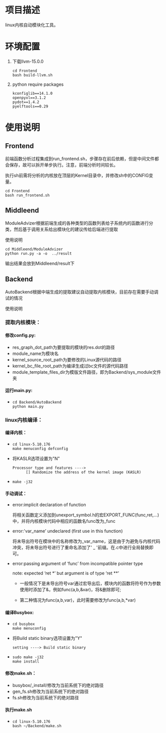 # 项目描述

linux内核自动模块化工具。

# 环境配置

1. 下载llvm-15.0.0

   ```shell
   cd Frontend
   bash build-llvm.sh
   ```
2. python require packages

   ```
   kconfiglib==14.1.0
   openpyxl==3.1.2
   pydot==1.4.2
   pyelftools==0.29
   ```

# 使用说明

## Frontend


前端函数分析过程集成到run_frontend.sh，步骤存在前后依赖，但是中间文件都会保存，故可以拆开单步执行。注意，前端分析时间较长。

执行sh前需将分析的内核放在顶层的Kernel目录中，并修改sh中的CONFIG变量。

```shell
cd Frontend
bash run_frontend.sh
```

## Middleend

ModuleAdvizer根据前端生成的各种类型的函数列表给子系统内的函数进行分类，然后基于调用关系给出模块化的建议传给后端进行提取

使用说明

```shell
cd Middleend/ModuleAdvizer
python run.py -a -o  ../result
```

输出结果会放到Middleend/result下

## Backend

AutoBackend根据中端生成的提取建议自动提取内核模块，目前存在需要手动调试的情况

使用说明

### 提取内核模块：

#### 修改config.py:

- res_graph_dot_path为要提取的模块的res.dot的路径
- module_name为模块名
- kernel_source_root_path为要修改的Linux源代码的路径
- kernel_bc_file_root_path为编译生成过bc文件的源代码路径
- module_template_files_dir为模版文件路径，即为Backend/sys_module文件夹

#### 运行main.py:

- ```shell
  cd Backend/AutoBackend
  python main.py
  ```

  

### linux内核编译：

#### 编译内核：

- ```
  cd linux-5.10.176
  make menuconfig defconfig
  ```

- 将KASLR选项设置为"N"
  ```shell
  Processor type and features ----> 
  		[] Randomize the address of the kernel image (KASLR)
  ```

- ```shell
  make -j32
  ```

#### 手动调试：

- error:implicit declaration of function

  将相关函数定义添加到unexport_symbol.h的宏EXPORT_FUNC(func,ret,...)中，并将内核模块代码中相应的函数名func改为_func

- error:'var_name’ undeclared (first use in this function)

  将未导出符号在模块中的名称修改为_var_name，这是由于为避免与内核代码冲突，将未导出符号进行了重命名添加了' _ '前缀。在.c中进行全局替换即可。

- error:passing argument  of ‘func’ from incompatible pointer type

  note: expected ‘ret *’ but argument is of type ‘ret **’

  - 一般情况下是未导出符号var通过宏导出后，模块内的函数将符号作为参数使用时添加了&，例如func(a,b,&var)，将&删除即可;

  - 第二种情况为func(a,b,var)，此时需要修改为func(a,b,*var)

#### 编译Busybox:

- ```shell
  cd busybox
  make menuconfig
  ```

- 将Build static binary选项设置为"Y"

  ```
  setting ----> Build static binary
  ```

- ```shell
  sudo make -j32
  make install
  ```


#### 修改make.sh：

- busybox/_install/修改为当前系统下的绝对路径
- gen_fs.sh修改为当前系统下的绝对路径
- fs.sh修改为当前系统下的绝对路径

#### 执行make.sh

- ```
  cd linux-5.10.176
  bash ~/Backend/make.sh
  ```
